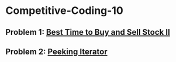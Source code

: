 # Competitive-Coding-10

## Problem 1: [Best Time to Buy and Sell Stock II](https://leetcode.com/problems/best-time-to-buy-and-sell-stock-ii/)

## Problem 2: [Peeking Iterator](https://leetcode.com/problems/peeking-iterator/)

